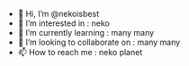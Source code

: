 - 👋 Hi, I’m @nekoisbest
- 👀 I’m interested in : neko
- 🌱 I’m currently learning : many many
- 💞️ I’m looking to collaborate on : many many
- 📫 How to reach me : neko planet

<!---
nekoisbest/nekoisbest is a ✨ special ✨ repository because its `README.md` (this file) appears on your GitHub profile.
You can click the Preview link to take a look at your changes.
--->
